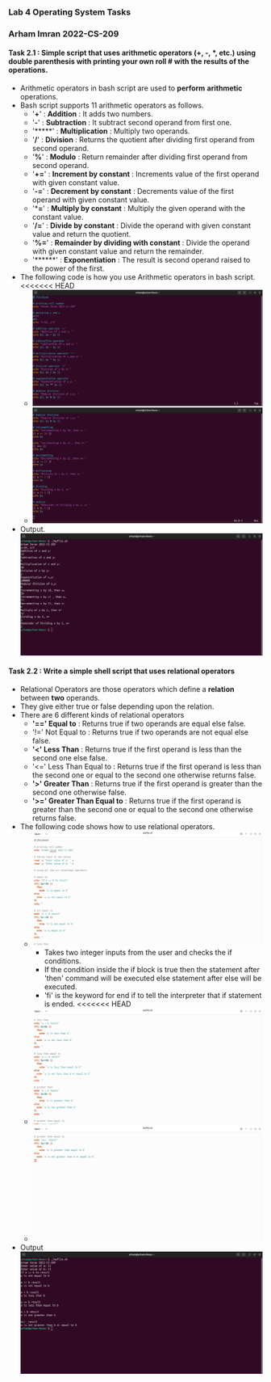 ### Lab 4 Operating System Tasks

### **Arham Imran 2022-CS-209**

#### Task 2.1 : Simple script that uses **arithmetic** operators (+, -, *, etc.) using double parenthesis with printing your own roll # with the results of the operations.

- Arithmetic operators in bash script are used to **perform** **arithmetic** operations.
- Bash script supports 11 arithmetic operators as follows.
  - '**+**' : **Addition** : It adds two numbers.
  - '**-**' : **Subtraction** : It subtract second operand from first one.
  - '*****' : **Multiplication** : Multiply two operands.
  - '**/**' : **Division** : Returns the quotient after dividing first operand from second operand.
  - '**%**' : **Modulo** : Return remainder after dividing first operand from second operand.
  - '**+=**' : **Increment by constant** : Increments value of the first operand with given constant value.
  - '**-=**' : **Decrement by constant** : Decrements value of the first operand with given constant value.
  - '***=**' : **Multiply by constant** : Multiply the given operand with the constant value.
  - '**/=**' : **Divide by constant** : Divide the operand with given constant value and return the quotient.
  - '**%=**' : **Remainder by dividing with constant** : Divide the operand with given constant value and return the remainder.
  - '******' : **Exponentiation** : The result is second operand raised to the power of the first.
- The following code is how you use Arithmetic operators in bash script. 
<<<<<<< HEAD
  - ![](Lab4Task2\1.png)
  - ![](Lab4Task2\2.png)
- Output. ![](Lab4Task2\3.png)


#### Task 2.2 : Write a simple shell script that uses **relational** operators

- Relational Operators are those operators which define a **relation** between **two** operands.
- They give either true or false depending upon the relation.
- There are 6 different kinds of relational operators
  - **'==' Equal to** : Returns true if two operands are equal else false.
  - '!=' Not Equal to : Returns true if two operands are not equal else false.
  - **'<' Less Than** : Returns true if the first operand is less than the second one else false.
  - '<=' Less Than Equal to : Returns true if the first operand is less than the second one or equal to the second one otherwise returns false.
  - **'>' Greater Than** : Returns true if the first operand is greater than the second one otherwise false.
  - **'>=' Greater Than Equal to** : Returns true if the first operand is greater than the second one or equal to the second one otherwise returns false.
- The following code shows how to use relational operators.
  - ![](Lab4Task2\4.png)
    - Takes two integer inputs from the user and checks the if conditions.
    - If the condition inside the if block is true then the statement after 'then' command will be executed else statement after else will be executed. 
    - 'fi' is the keyword for end if to tell the interpreter that if statement is ended.
<<<<<<< HEAD
  - ![](Lab4Task2\5.png)
  - ![](Lab4Task2\6.png)
- Output ![](Lab4Task2\7.png)

